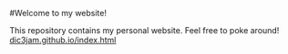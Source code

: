 #Welcome to my website!

This repository contains my personal website. Feel free to poke around! <a href="https://wwww.dic3jam.github.io">dic3jam.github.io/index.html</a>
